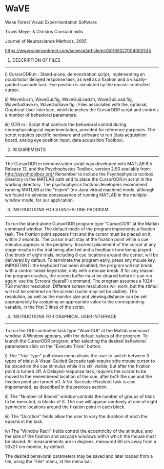 # WaVE

Wake Forest Visual Experimentation Software

Travis Meyer & Christos Constantinidis

Journal of Neuroscience Methods, 2005

https://www.sciencedirect.com/science/article/pii/S0165027004002535


1. DESCRIPTION OF FILES 
-----------------------
i) CursorODR.m :
Stand-alone, demonstration script, implementing an 
oculomotor delayed response task, as well as a fixation 
and a visually-guided saccade task. Eye position is 
simulated by the mouse-controlled cursor.

ii) WaveGui.m, WaveGui.fig, WaveGuiLoad.m, 
WaveGuiLoad.fig, WaveGuiSave.m, WaveGuiSave.fig :
Files associated with the, optional, Graphical User 
Interface, which launches the CursorODR script and 
controls a number of behavioral parameters.

iii) ODR.m :
Script that controls the behavioral control during 
neurophysiological experimentation, provided for 
reference purposes. The script requires specific 
hardware and software to run (data acquisition board, 
analog eye position input, data acquisition Toolbox).


2. REQUIREMENTS
---------------
The CursorODR.m demonstration script was developed with
MATLAB 6.5 Release 13, and the Psychophysics Toolbox, 
version 2.50 available from: http://psychtoolbox.org/
Remember to include the Psychophysics toolbox directory 
in the MATLAB path and to place the CursorODR.m script 
in the working directory. 
The psychophysics toolbox developers recommend running 
MATLAB at the "nojvm" (no-Java virtual machine) mode, 
although we found no adverse consequence of running 
MATLAB in the multiple-window mode, for our 
application.


3. INSTRUCTIONS FOR STAND-ALONE PROGRAM
---------------------------------------
To run the stand-alone CursorODR program type 
"CursorODR" at the Matlab command window. The default 
mode of the program implements a fixation task. The 
fixation point appears first and the cursor must be 
placed on it, within 2 seconds. The cursor must stay at 
the fixation point while a cue stimulus appears in the 
periphery. Incorrect placement of the cursor at any 
stage results in the trial being aborted and a feedback 
tone being played. One block of eight trials, including 
8 cue locations around the center, will be delivered by 
default. To terminate the program early, press any 
mouse key.
IMPORTANT: the keyboard has been disabled; the program 
will not break with a control-break keystroke, only
with a mouse break. If for any reason the program 
crashes, the screen buffer must be cleared before it 
can run again: use the Screen('clearall') command. 
The program assumes a 1024-768 monitor resolution. 
Different screen resolutions will work, but the stimuli 
will not be centered on the screen (some may not be 
visible). The resolution, as well as the monitor size 
and viewing distance can be set appropriately by 
assigning an appropriate value to the corresponding
variable, in the first 3 lines of the script.


4. INSTRUCTIONS FOR GRAPHICAL USER INTERFACE
--------------------------------------------

To run the GUI-controlled task type "WaveGUI" at the 
Matlab command window. A Window appears, with the 
default values of the program. To launch the CursorODR 
program, after selecting the desired behavioral 
parameters click on the "Execute Trials" button.

i) The "Trial Type" pull-down menu allows the user to 
switch between 3 types of trials:
A Visual Guided Saccade task require sthe mouse 
cursor to be placed on the cue stimulus while 
it is still visible, but after the fixation point is 
turned off. A Delayed-response task, requires the 
cursor to be moved to the remembered location of the 
cue, after both the cue and the fixation point are 
turned off. A No-Saccade (Fixation) task is also 
implemented, as described in the previous section.

ii) The "Number of Blocks" window controls the number 
of groups of trials to be executed, in blocks of 8. 
The cue will appear randomly at one of eight symmetric 
locations around the fixation point in each block.

iii) The "Duration" fields allow the user to vary the 
duration of each the epochs in the task.

iv) The "Window Radii" fields control the eccentricity 
of the stimulus, and the size of the fixation and 
saccade windows within which the mouse must be placed. 
All measurements are in degrees, measured 60 cm away 
from a 33x27 cm monitor, by default. 

The desired behavioral parameters may be saved and 
later loaded from a file, using the "File" menu, at 
the menu bar.



